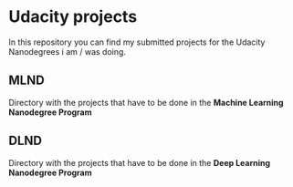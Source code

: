 # Udacity projects
In this repository you can find my submitted projects for the Udacity Nanodegrees i am / was doing.

## MLND
Directory with the projects that have to be done in the **Machine Learning Nanodegree Program**

## DLND
Directory with the projects that have to be done in the **Deep Learning Nanodegree Program**
